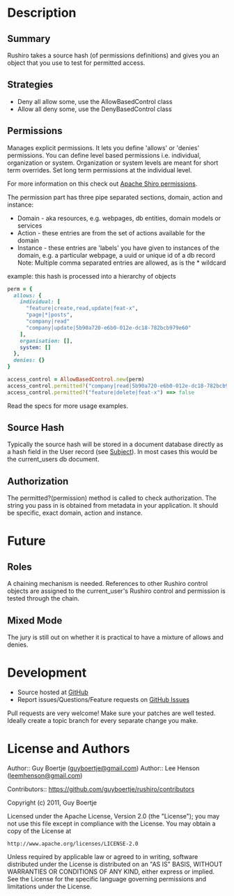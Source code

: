 # Description

## Summary

Rushiro takes a source hash (of permissions definitions) and gives you an object that
you use to test for permitted access.

## Strategies

- Deny all allow some, use the AllowBasedControl class
- Allow all deny some, use the DenyBasedControl class

## Permissions

Manages explicit permissions. It lets you define 'allows' or 'denies' permissions.
You can define level based permissions i.e. individual, organization or 
system. Organization or system levels are meant for short term overrides.
Set long term permissions at the individual level.

For more information on this check out [Apache Shiro permissions][shiro_p].

The permission part has three pipe separated sections, domain, action and instance:

- Domain - aka resources, e.g. webpages, db entities, domain models or services
- Action - these entries are from the set of actions available for the domain
- Instance - these entries are 'labels' you have given to instances of the domain,
  e.g. a particular webpage, a uuid or unique id of a db record
Note: Multiple comma separated entries are allowed, as is the * wildcard


example: this hash is processed into a hierarchy of objects
``` ruby
perm = {
  allows: {
    individual: [
      "feature|create,read,update|feat-x",
      "page|*|posts",
      "company|read"
      "company|update|5b90a720-e6b0-012e-dc18-782bcb979e60"
    ],
    organisation: [],
    system: []
  },
  denies: {}
}

access_control = AllowBasedControl.new(perm)
access_control.permitted?("company|read|5b90a720-e6b0-012e-dc18-782bcb979e60") ==> true
access_control.permitted?("feature|delete|feat-x") ==> false
```

Read the specs for more usage examples.

## Source Hash

Typically the source hash will be stored in a document database directly as a hash field
in the User record (see [Subject][shiro_s]). In most cases this would be the current_users db document.

## Authorization

The permitted?(permission) method is called to check authorization. The string you pass
in is obtained from metadata in your application.  It should be specific, exact domain,
action and instance.

# Future

## Roles

A chaining mechanism is needed. References to other Rushiro control objects are assigned
to the current_user's Rushiro control and permission is tested through the chain.

## Mixed Mode

The jury is still out on whether it is practical to have a mixture of allows and denies.

# Development

* Source hosted at [GitHub][repo]
* Report issues/Questions/Feature requests on [GitHub Issues][issues]

Pull requests are very welcome! Make sure your patches are well tested.
Ideally create a topic branch for every separate change you make.

# License and Authors

Author:: Guy Boertje (<guyboertje@gmail.com>)
Author:: Lee Henson (<leemhenson@gmail.com>)

Contributors:: https://github.com/guyboertje/rushiro/contributors

Copyright (c) 2011, Guy Boertje

Licensed under the Apache License, Version 2.0 (the "License");
you may not use this file except in compliance with the License.
You may obtain a copy of the License at

    http://www.apache.org/licenses/LICENSE-2.0

Unless required by applicable law or agreed to in writing, software
distributed under the License is distributed on an "AS IS" BASIS,
WITHOUT WARRANTIES OR CONDITIONS OF ANY KIND, either express or implied.
See the License for the specific language governing permissions and
limitations under the License.

[repo]:         https://github.com/guyboertje/rushiro
[issues]:       https://github.com/guyboertje/rushiro/issues
[shiro_p]:      http://shiro.apache.org/permissions.html
[shiro_s]:      http://shiro.apache.org/subject.html
